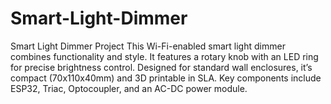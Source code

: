 # Smart-Light-Dimmer
Smart Light Dimmer Project This Wi-Fi-enabled smart light dimmer combines functionality and style. It features a rotary knob with an LED ring for precise brightness control. Designed for standard wall enclosures, it’s compact (70x110x40mm) and 3D printable in SLA. Key components include ESP32, Triac, Optocoupler, and an AC-DC power module.
